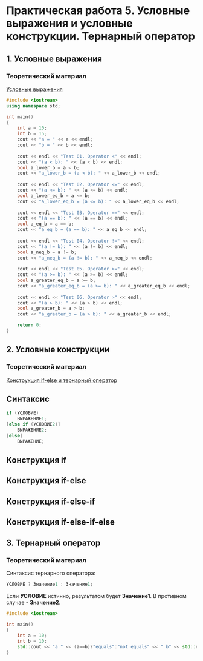 # Практическая работа 5. Условные выражения и условные конструкции. Тернарный оператор

## 1. Условные выражения

### Теоретический материал
[Условные выражения](https://metanit.com/cpp/tutorial/2.7.php)


```c++
#include <iostream>
using namespace std;

int main()
{
    int a = 10;
    int b = 15;
    cout << "a = " << a << endl;
    cout << "b = " << b << endl;
    
    cout << endl << "Test 01. Operator <" << endl;
    cout << "(a < b): " << (a < b) << endl;
    bool a_lower_b = a < b;
    cout << "a_lower_b = (a < b): " << a_lower_b << endl;
    
    cout << endl << "Test 02. Operator <=" << endl;
    cout << "(a <= b): " << (a <= b) << endl;
    bool a_lower_eq_b = a <= b;
    cout << "a_lower_eq_b = (a <= b): " << a_lower_eq_b << endl;
    
    cout << endl << "Test 03. Operator ==" << endl;
    cout << "(a == b): " << (a == b) << endl;
    bool a_eq_b = a == b;
    cout << "a_eq_b = (a == b): " << a_eq_b << endl;
    
    cout << endl << "Test 04. Operator !=" << endl;
    cout << "(a != b): " << (a != b) << endl;
    bool a_neq_b = a != b;
    cout << "a_neq_b = (a != b): " << a_neq_b << endl;
    
    cout << endl << "Test 05. Operator >=" << endl;
    cout << "(a >= b): " << (a >= b) << endl;
    bool a_greater_eq_b = a >= b;
    cout << "a_greater_eq_b = (a >= b): " << a_greater_eq_b << endl;
    
    cout << endl << "Test 06. Operator >" << endl;
    cout << "(a > b): " << (a > b) << endl;
    bool a_greater_b = a > b;
    cout << "a_greater_b = (a > b): " << a_greater_b << endl;

    return 0;
}
```

## 2. Условные конструкции

### Теоретический материал

[Конструкция if-else и тернарный оператор](https://metanit.com/cpp/tutorial/2.12.php)

## Синтаксис
```c++
if (УСЛОВИЕ)
    ВЫРАЖЕНИЕ1;
[else if (УСЛОВИЕ2)]
    ВЫРАЖЕНИЕ2;
[else]
    ВЫРАЖЕНИЕ;
```

## Конструкция if


## Конструкция if-else

## Конструкция if-else-if

## Конструкция if-else-if-else


## 3. Тернарный оператор

### Теоретический материал

Синтаксис тернарного оператора:
```c++
УСЛОВИЕ ? Значение1 : Значение1;
```
Если **УСЛОВИЕ** истинно, результатом будет **Значение1**.
В противном случае - **Значение2**.

```c++
#include <iostream>

int main()
{
    int a = 10;
    int b = 10;
    std::cout << "a " << (a==b)?"equals":"not equals" << " b" << std::endl;
}
```